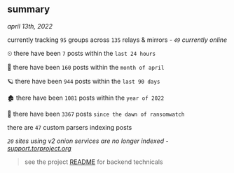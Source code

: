 
## summary
_april 13th, 2022_

currently tracking `95` groups across `135` relays & mirrors - _`49` currently online_

⏲ there have been `7` posts within the `last 24 hours`

🦈 there have been `160` posts within the `month of april`

🪐 there have been `944` posts within the `last 90 days`

🏚 there have been `1081` posts within the `year of 2022`

🦕 there have been `3367` posts `since the dawn of ransomwatch`

there are `47` custom parsers indexing posts

_`20` sites using v2 onion services are no longer indexed - [support.torproject.org](https://support.torproject.org/onionservices/v2-deprecation/)_

> see the project [README](https://github.com/thetanz/ransomwatch#ransomwatch--) for backend technicals
